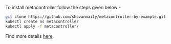 To install metacontroller follow the steps given below -
```bash
git clone https://github.com/shovanmaity/metacontroller-by-example.git
kubectl create ns metacontroller
kubectl apply -f metacontroller/
```

Find more details [here](https://metacontroller.app/guide/install).